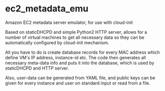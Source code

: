 # ec2_metadata_emu
Amazon EC2 metadata server emulator, for use with cloud-init

Based on staticDHCPD and simple Python2 HTTP server, allows for a number of virtual machines to get all necessary data so they can be automatically configured by cloud-init mechanism.

All you have to do is create database records for every MAC address which define VM's IP address, instance-id etc.
The code then generates all necessary meta-data info and puts it into the database, which is used by staticDHCPD and HTTP server.

Also, user-data can be generated from YAML file, and public keys can be given for every instance and user on standard input or read from a file.
